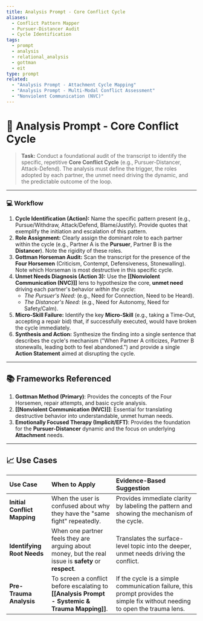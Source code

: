 ```yaml
---
title: Analysis Prompt - Core Conflict Cycle
aliases:
  - Conflict Pattern Mapper
  - Pursuer-Distancer Audit
  - Cycle Identification
tags:
  - prompt
  - analysis
  - relational_analysis
  - gottman
  - eit
type: prompt
related:
  - "Analysis Prompt - Attachment Cycle Mapping"
  - "Analysis Prompt - Multi-Modal Conflict Assessment"
  - "Nonviolent Communication (NVC)"
---
```


<!-- @format -->

# 🔄 Analysis Prompt - Core Conflict Cycle

> **Task:** Conduct a foundational audit of the transcript to identify the specific, repetitive **Core Conflict Cycle** (e.g., Pursuer-Distancer, Attack-Defend). The analysis must define the trigger, the roles adopted by each partner, the unmet need driving the dynamic, and the predictable outcome of the loop.

---

### 💻 Workflow

1.  **Cycle Identification (Action):** Name the specific pattern present (e.g., Pursue/Withdraw, Attack/Defend, Blame/Justify). Provide quotes that exemplify the initiation and escalation of this pattern.
2.  **Role Assignment:** Clearly assign the dominant role to each partner within the cycle (e.g., Partner A is the **Pursuer**, Partner B is the **Distancer**). Note the rigidity of these roles.
3.  **Gottman Horseman Audit:** Scan the transcript for the presence of the **Four Horsemen** (Criticism, Contempt, Defensiveness, Stonewalling). Note which Horseman is most destructive in this specific cycle.
4.  **Unmet Needs Diagnosis (Action 3):** Use the **[[Nonviolent Communication (NVC)]]** lens to hypothesize the core, **unmet need** driving each partner's behavior _within the cycle_:
    - _The Pursuer's Need:_ (e.g., Need for Connection, Need to be Heard).
    - _The Distancer's Need:_ (e.g., Need for Autonomy, Need for Safety/Calm).
5.  **Micro-Skill Failure:** Identify the key **Micro-Skill** (e.g., taking a Time-Out, accepting a repair bid) that, if successfully executed, would have broken the cycle immediately.
6.  **Synthesis and Action:** Synthesize the finding into a single sentence that describes the cycle's mechanism ("When Partner A criticizes, Partner B stonewalls, leading both to feel abandoned.") and provide a single **Action Statement** aimed at disrupting the cycle.

---

## 📚 Frameworks Referenced

1.  **Gottman Method (Primary)**: Provides the concepts of the Four Horsemen, repair attempts, and basic cycle analysis.
2.  **[[Nonviolent Communication (NVC)]]**: Essential for translating destructive behavior into understandable, unmet human needs.
3.  **Emotionally Focused Therapy (Implicit/EFT)**: Provides the foundation for the **Pursuer-Distancer** dynamic and the focus on underlying **Attachment** needs.

---

## 📈 Use Cases

| Use Case                     | When to Apply                                                                                         | Evidence-Based Suggestion                                                                                                    |
| :--------------------------- | :---------------------------------------------------------------------------------------------------- | :--------------------------------------------------------------------------------------------------------------------------- |
| **Initial Conflict Mapping** | When the user is confused about why they have the "same fight" repeatedly.                            | Provides immediate clarity by labeling the pattern and showing the mechanism of the cycle.                                   |
| **Identifying Root Needs**   | When one partner feels they are arguing about money, but the real issue is **safety** or **respect**. | Translates the surface-level topic into the deeper, unmet needs driving the conflict.                                        |
| **Pre-Trauma Analysis**      | To screen a conflict before escalating to **[[Analysis Prompt - Systemic & Trauma Mapping]]**.        | If the cycle is a simple communication failure, this prompt provides the simple fix without needing to open the trauma lens. |
